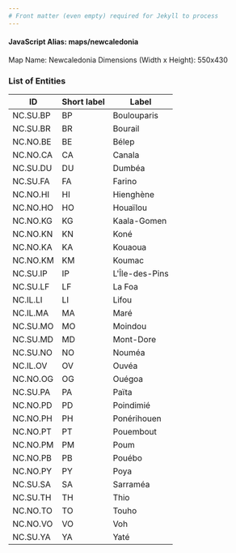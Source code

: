 ```yaml
---
# Front matter (even empty) required for Jekyll to process
---
```


#### JavaScript Alias: maps/newcaledonia

Map Name: Newcaledonia
Dimensions (Width x Height): 550x430





### List of Entities

ID | Short label | Label
---|---|---|
NC.SU.BP|BP|Boulouparis
NC.SU.BR|BR|Bourail
NC.NO.BE|BE|Bélep
NC.NO.CA|CA|Canala
NC.SU.DU|DU|Dumbéa
NC.SU.FA|FA|Farino
NC.NO.HI|HI|Hienghène
NC.NO.HO|HO|Houaïlou
NC.NO.KG|KG|Kaala-Gomen
NC.NO.KN|KN|Koné
NC.NO.KA|KA|Kouaoua
NC.NO.KM|KM|Koumac
NC.SU.IP|IP|L'Île-des-Pins
NC.SU.LF|LF|La Foa
NC.IL.LI|LI|Lifou
NC.IL.MA|MA|Maré
NC.SU.MO|MO|Moindou
NC.SU.MD|MD|Mont-Dore
NC.SU.NO|NO|Nouméa
NC.IL.OV|OV|Ouvéa
NC.NO.OG|OG|Ouégoa
NC.SU.PA|PA|Païta
NC.NO.PD|PD|Poindimié
NC.NO.PH|PH|Ponérihouen
NC.NO.PT|PT|Pouembout
NC.NO.PM|PM|Poum
NC.NO.PB|PB|Pouébo
NC.NO.PY|PY|Poya
NC.SU.SA|SA|Sarraméa
NC.SU.TH|TH|Thio
NC.NO.TO|TO|Touho
NC.NO.VO|VO|Voh
NC.SU.YA|YA|Yaté

